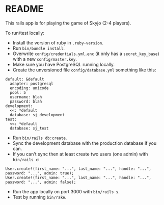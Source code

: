 # README

This rails app is for playing the game of Skyjo (2-4 players).

To run/test locally:

* Install the version of ruby in `.ruby-version`.
* Run `bin/bundle install`.
* Overwrite `config/credentials.yml.enc` (it only has a `secret_key_base`) with a new `config/master.key`.
* Make sure you have PostgreSQL running locally.
* Create the unversioned file `config/database.yml` something like this:
```
default: &default
  adapter: postgresql
  encoding: unicode
  pool: 5
  username: blah
  password: blah
development:
  <<: *default
  database: sj_development
test:
  <<: *default
  database: sj_test
```
* Run `bin/rails db:create`.
* Sync the development database with the production database if you can.
* If you can't sync then at least create two users (one admin) with `bin/rails c`:
```
User.create!(first_name: "...", last_name: "...", handle: "...", password: "...", admin: true);
User.create!(first_name: "...", last_name: "...", handle: "...", password: "...", admin: false);
```
* Run the app locally on port 3000 with `bin/rails s`.
* Test by running `bin/rake`.
